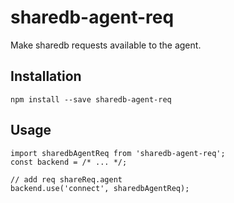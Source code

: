 # sharedb-agent-req

Make sharedb requests available to the agent.

## Installation

    npm install --save sharedb-agent-req

## Usage

    import sharedbAgentReq from 'sharedb-agent-req';
    const backend = /* ... */;

    // add req shareReq.agent
    backend.use('connect', sharedbAgentReq);

